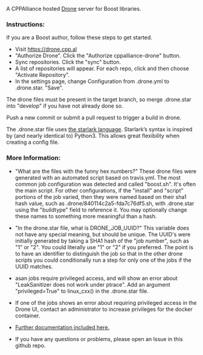 
A CPPAlliance hosted [Drone](https://www.drone.io/) server for Boost libraries.  
  
### Instructions:  
  
If you are a Boost author, follow these steps to get started.  

- Visit https://drone.cpp.al
- "Authorize Drone". Click the "Authorize cppalliance-drone" button.  
- Sync repositories. Click the "sync" button.  
- A list of repositories will appear. For each repo, click and then choose "Activate Repository".  
- In the settings page, change Configuration from .drone.yml to .drone.star. "Save".  
  
The drone files must be present in the target branch, so merge .drone.star into "develop" if you have not already done so.  
  
Push a new commit or submit a pull request to trigger a build in drone.  
  

The .drone.star file uses [the starlark language](https://docs.bazel.build/versions/master/skylark/language.html). Starlark’s syntax is inspired by (and nearly identical to) Python3. This allows great flexibility when creating a config file.  

### More Information:

- "What are the files with the funny hex numbers?" These drone files were generated with an automated script based on travis.yml. The most common job configuration was detected and called "boost.sh". It's often the main script. For other configurations, if the "install" and "script" portions of the job varied, then they were named based on their sha1 hash value, such as .drone/840114c2a5-fda7c76df5.sh, with .drone.star using the "buildtype" field to reference it. You may optionally change these names to something more meaningful than a hash.  

- "In the drone.star file, what is DRONE_JOB_UUID?" This variable does not have any special meaning, but should be unique. The UUID's were initially generated by taking a SHA1 hash of the "job number", such as "1" or "2". You could literally use "1" or "2" if you preferred. The point is to have an identifier to distinguish the job so that in the other drone scripts you could conditionally run a step for only one of the jobs if the UUID matches. 

- asan jobs require privileged access, and will show an error about "LeakSanitizer does not work under ptrace".  Add an argument "privileged=True" to linux_cxx() in the .drone.star file. 
  
- If one of the jobs shows an error about requiring privileged access in the Drone UI, contact an administrator to increase privileges for the docker container.
  
- [Further documentation included here.](docs/drone-ci.md)  
  
- If you have any questions or problems, please open an Issue in this github repo.  
